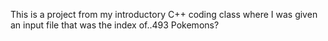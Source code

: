This is a project from my introductory C++ coding class where I was given an input file that was the index of..493 Pokemons? 
